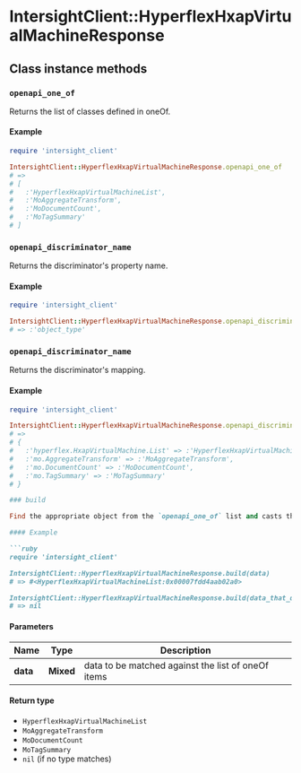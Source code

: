 # IntersightClient::HyperflexHxapVirtualMachineResponse

## Class instance methods

### `openapi_one_of`

Returns the list of classes defined in oneOf.

#### Example

```ruby
require 'intersight_client'

IntersightClient::HyperflexHxapVirtualMachineResponse.openapi_one_of
# =>
# [
#   :'HyperflexHxapVirtualMachineList',
#   :'MoAggregateTransform',
#   :'MoDocumentCount',
#   :'MoTagSummary'
# ]
```

### `openapi_discriminator_name`

Returns the discriminator's property name.

#### Example

```ruby
require 'intersight_client'

IntersightClient::HyperflexHxapVirtualMachineResponse.openapi_discriminator_name
# => :'object_type'
```

### `openapi_discriminator_name`

Returns the discriminator's mapping.

#### Example

```ruby
require 'intersight_client'

IntersightClient::HyperflexHxapVirtualMachineResponse.openapi_discriminator_mapping
# =>
# {
#   :'hyperflex.HxapVirtualMachine.List' => :'HyperflexHxapVirtualMachineList',
#   :'mo.AggregateTransform' => :'MoAggregateTransform',
#   :'mo.DocumentCount' => :'MoDocumentCount',
#   :'mo.TagSummary' => :'MoTagSummary'
# }

### build

Find the appropriate object from the `openapi_one_of` list and casts the data into it.

#### Example

```ruby
require 'intersight_client'

IntersightClient::HyperflexHxapVirtualMachineResponse.build(data)
# => #<HyperflexHxapVirtualMachineList:0x00007fdd4aab02a0>

IntersightClient::HyperflexHxapVirtualMachineResponse.build(data_that_doesnt_match)
# => nil
```

#### Parameters

| Name | Type | Description |
| ---- | ---- | ----------- |
| **data** | **Mixed** | data to be matched against the list of oneOf items |

#### Return type

- `HyperflexHxapVirtualMachineList`
- `MoAggregateTransform`
- `MoDocumentCount`
- `MoTagSummary`
- `nil` (if no type matches)


